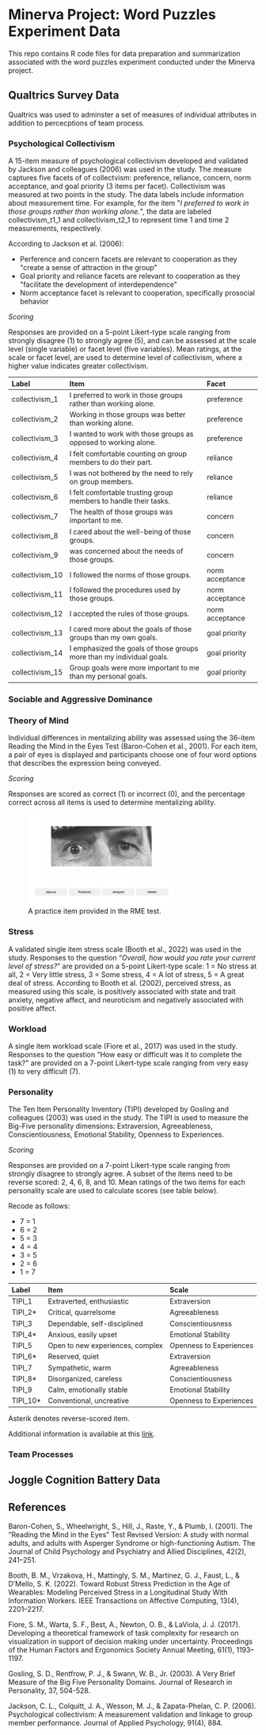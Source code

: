 # Minerva Project: Word Puzzles Experiment Data
 
 This repo contains R code files for data preparation and summarization associated with the word puzzles experiment conducted under the Minerva project.

 ## Qualtrics Survey Data

Qualtrics was used to adminster a set of measures of individual attributes in addition to percecptions of team process. 

### Psychological Collectivism

A 15-item measure of psychological collectivism developed and validated by Jackson and colleagues (2006) was used in the study. The measure captures five facets of of collectvism: preference, reliance, concern, norm acceptance, and goal priority  (3 items per facet). Collectivism was measured at two points in the study. The data labels include information about measurement time. For example, for the item "*I preferred to work in those groups rather than working alone.*", the data are labeled collectivism_t1_1 and collectivism_t2_1 to represent time 1 and time 2 measurements, respectively. 

According to Jackson et al. (2006):
* Perference and concern facets are relevant to cooperation as they "create a sense of attraction in the group"
* Goal priority and reliance facets are relevant to cooperation as they "facilitate the development of interdependence"
* Norm acceptance facet is relevant to cooperation, specifically prosocial behavior

*Scoring*

Responses are provided on a 5-point Likert-type scale ranging from strongly disagree (1) to strongly agree (5), and can be assessed at the scale level (single variable) or facet level (five variables). 
Mean ratings, at the scale or facet level, are used to determine level of collectivism, where a higher value indicates greater collectivism. 

| Label  | Item  | Facet |
| :------------- | :------------- | :------------- |
| collectivism_1  | I preferred to work in those groups rather than working alone.  | preference  |
| collectivism_2  | Working in those groups was better than working alone.  | preference  |
| collectivism_3  | I wanted to work with those groups as opposed to working alone.  | preference  |
| collectivism_4  | I felt comfortable counting on group members to do their part.  | reliance  |
| collectivism_5  | I was not bothered by the need to rely on group members.  | reliance  |
| collectivism_6  | I felt comfortable trusting group members to handle their tasks.  | reliance  |
| collectivism_7  | The health of those groups was important to me.  | concern  |
| collectivism_8  | I cared about the well-being of those groups.  | concern  |
| collectivism_9  | was concerned about the needs of those groups.  | concern  | 
| collectivism_10  | I followed the norms of those groups.  | norm acceptance  | 
| collectivism_11  | I followed the procedures used by those groups.  | norm acceptance  | 
| collectivism_12  | I accepted the rules of those groups.  | norm acceptance  | 
| collectivism_13  | I cared more about the goals of those groups than my own goals.  | goal priority  | 
| collectivism_14  | I emphasized the goals of those groups more than my individual goals.  | goal priority  | 
| collectivism_15  | Group goals were more important to me than my personal goals.  | goal priority  | 


### Sociable and Aggressive Dominance

### Theory of Mind


Individual differences in mentalizing ability was assessed using the 36-item Reading the Mind in the Eyes Test (Baron-Cohen et al., 2001). For each item, a pair of eyes is displayed and participants choose one of four word options that describes the
expression being conveyed.  

*Scoring*

Responses are scored as correct (1) or incorrect (0), and the percentage correct across all items is used to determine mentalizing ability. 

<figure>
  <img src="img/rmet_practice.png" width=70% height=70% align="center">
  <figcaption>A practice item provided in the RME test.</figcaption>
</figure>


### Stress

A validated single item stress scale (Booth et al., 2022) was used in the study. Responses to the question “*Overall, how would you rate your current level of stress?*” are provided on a 5-point Likert-type scale: 1 = No stress at all, 2 = Very little stress, 3 = Some stress, 4 = A lot of stress, 5 = A great deal of stress. According to Booth et al. (2002), perceived stress, as measured using this scale, is positively associated with state and trait anxiety, negative affect, and neuroticism and negatively associated with positive affect.


### Workload

A single item workload scale (Fiore et al., 2017) was used in the study. Responses to the question "How easy or difficult was it to complete the task?" are provided on a 7-point Likert-type scale ranging from very easy (1) to very difficult (7).

### Personality

The Ten Item Personality Inventory (TIPI) developed by Gosling and colleagues (2003) was used in the study. The TIPI is used to measure the Big-Five personality dimensions: Extraversion, Agreeableness, Conscientiousness, Emotional Stability, Openness to Experiences.

*Scoring*

Responses are provided on a 7-point Likert-type scale ranging from strongly disagree to strongly agree. A subset of the items need to be reverse scored: 2, 4, 6, 8, and 10. Mean ratings of the two items for each personality scale are used to calculate scores (see table below).

Recode as follows:
* 7 = 1
* 6 = 2
* 5 = 3
* 4 = 4
* 3 = 5
* 2 = 6
* 1 = 7


| Label  | Item  | Scale |
| :------------- | :------------- | :------------- |
| TIPI_1 | Extraverted, enthusiastic | Extraversion |
| TIPI_2* | Critical, quarrelsome | Agreeableness |
| TIPI_3 | Dependable, self-disciplined | Conscientiousness |
| TIPI_4* | Anxious, easily upset | Emotional Stability |
| TIPI_5 | Open to new experiences, complex | Openness to Experiences |
| TIPI_6* | Reserved, quiet | Extraversion |
| TIPI_7 | Sympathetic, warm | Agreeableness |
| TIPI_8* | Disorganized, careless | Conscientiousness |
| TIPI_9 | Calm, emotionally stable | Emotional Stability |
| TIPI_10* |  Conventional, uncreative | Openness to Experiences |

Asterik denotes reverse-scored item.


Additional information is available at this [link](https://gosling.psy.utexas.edu/scales-weve-developed/ten-item-personality-measure-tipi/).



### Team Processes

 ## Joggle Cognition Battery Data

## References

Baron-Cohen, S., Wheelwright, S., Hill, J., Raste, Y., & Plumb, I. (2001). The “Reading the Mind in the Eyes” Test Revised Version: A study with normal adults, and adults with Asperger Syndrome or high-functioning Autism. The Journal of Child Psychology and Psychiatry and Allied Disciplines, 42(2), 241–251.


Booth, B. M., Vrzakova, H., Mattingly, S. M., Martinez, G. J., Faust, L., & D’Mello, S. K. (2022). Toward Robust Stress Prediction in the Age of Wearables: Modeling Perceived Stress in a Longitudinal Study With Information Workers. IEEE Transactions on Affective Computing, 13(4), 2201–2217.

Fiore, S. M., Warta, S. F., Best, A., Newton, O. B., & LaViola, J. J. (2017). Developing a theoretical framework of task complexity for research on visualization in support of decision making under uncertainty. Proceedings of the Human Factors and Ergonomics Society Annual Meeting, 61(1), 1193–1197. 

Gosling, S. D., Rentfrow, P. J., & Swann, W. B., Jr. (2003). A Very Brief Measure of the Big Five Personality Domains. Journal of Research in Personality, 37, 504-528.

Jackson, C. L., Colquitt, J. A., Wesson, M. J., & Zapata-Phelan, C. P. (2006). Psychological collectivism: A measurement validation and linkage to group member performance. Journal of Applied Psychology, 91(4), 884.
